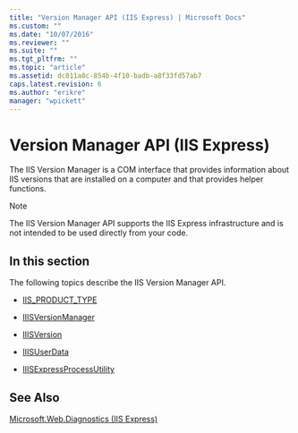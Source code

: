 ```yaml
---
title: "Version Manager API (IIS Express) | Microsoft Docs"
ms.custom: ""
ms.date: "10/07/2016"
ms.reviewer: ""
ms.suite: ""
ms.tgt_pltfrm: ""
ms.topic: "article"
ms.assetid: dc011a0c-854b-4f10-badb-a8f33fd57ab7
caps.latest.revision: 6
ms.author: "erikre"
manager: "wpickett"
---
```

# Version Manager API (IIS Express)
The IIS Version Manager is a COM interface that provides information about IIS versions that are installed on a computer and that provides helper functions.  
  
> [!NOTE]
>  The IIS Version Manager API supports the IIS Express infrastructure and is not intended to be used directly from your code.  
  
## In this section  
 The following topics describe the IIS Version Manager API.  
  
-   [IIS_PRODUCT_TYPE](../../extenions\express-api-ref/iis-product-type.md)  
  
-   [IIISVersionManager](../../extenions\express-api-ref/iiisversionmanager.md)  
  
-   [IIISVersion](../../extenions\express-api-ref/iiisversion.md)  
  
-   [IIISUserData](../../extenions\express-api-ref/iiisuserdata.md)  
  
-   [IIISExpressProcessUtility](../../extenions\express-api-ref/iiisexpressprocessutility.md)  
  
## See Also  
 [Microsoft.Web.Diagnostics (IIS Express)](../../extenions\express-api-ref/microsoft-web-diagnostics-iis-express.md)